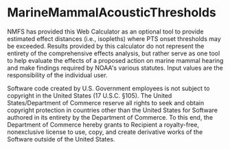 # MarineMammalAcousticThresholds
NMFS has provided this Web Calculator as an optional tool to provide estimated effect distances (i.e., isopleths) where PTS onset thresholds may be exceeded. Results provided by this calculator do not represent the entirety of the comprehensive effects analysis, but rather serve as one tool to help evaluate the effects of a proposed action on marine mammal hearing and make findings required by NOAA's various statutes. Input values are the responsibility of the individual user.

Software code created by U.S. Government employees is not subject to copyright in the United States (17 U.S.C. §105). The United States/Department of Commerce reserve all rights to seek and obtain copyright protection in countries other than the United States for Software authored in its entirety by the Department of Commerce. To this end, the Department of Commerce hereby grants to Recipient a royalty-free, nonexclusive license to use, copy, and create derivative works of the Software outside of the United States.
